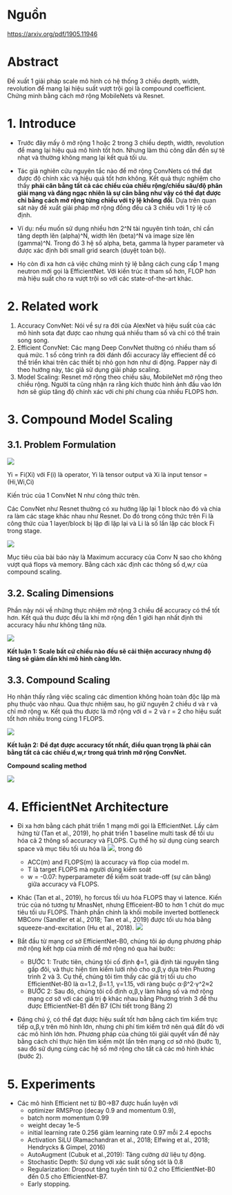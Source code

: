 # Nguồn
https://arxiv.org/pdf/1905.11946

# Abstract

Đề xuất 1 giải pháp scale mô hình có hệ thống 3 chiều depth, width, revolution để mang lại hiệu suất vượt trội gọi là compound coefficient.
Chứng minh bằng cách mở rộng MobileNets và Resnet.

# 1. Introduce

- Trước đây mấy ô mở rộng 1 hoặc 2 trong 3 chiều depth, width, revolution để mang lại hiệu quả mô hình tốt hơn. Nhưng làm thủ công dẫn đến sự tẻ nhạt và thường không mang lại kết quả tối ưu.

- Tác giả nghiên cứu nguyên tắc nào để mở rộng ConvNets có thể đạt được độ chính xác và hiệu quả tốt hơn không. Kết quả thực nghiệm cho thấy **phải cân bằng tất cả các chiều của chiều rộng/chiều sâu/độ phân giải mạng và đáng ngạc nhiên là sự cân bằng như vậy có thể đạt được chỉ bằng cách mở rộng từng chiều với tỷ lệ không đổi**. Dựa trên quan sát này đề xuất giải pháp mở rộng đồng đều cả 3 chiều với 1 tỷ lệ cố định.

- Ví dụ: nếu muốn sử dụng nhiều hơn 2^N tài nguyên tính toán, chỉ cần tăng depth lên (alpha)^N, width lên (beta)^N và image size lên (gamma)^N. Trong đó 3 hệ số alpha, beta, gamma là hyper parameter và được xác định bởi small grid search (duyệt toàn bộ).

- Họ còn đi xa hơn cả việc chứng minh tỷ lệ bằng cách cung cấp 1 mạng neutron mới gọi là EfficientNet. Với kiến trúc ít tham số hơn, FLOP hơn mà hiệu suất cho ra vượt trội so với các state-of-the-art khác.

# 2. Related work

1. Accuracy ConvNet: Nói về sự ra đời của AlexNet và hiệu suất của các mô hình sota đạt được cao nhưng quá nhiều tham số và chỉ có thể train song song.
2. Efficient ConvNet: Các mạng Deep ConvNet thường có nhiều tham số quá mức. 1 số công trình ra đời đánh đổi accuracy lây effiecient để có thể triển khai trên các thiết bị nhỏ gọn hơn như di động. Papper này đi theo hướng này, tác giả sử dụng giải pháp scaling.
3. Model Scaling: Resnet mở rộng theo chiều sâu, MobileNet mở rộng theo chiều rộng. Người ta cũng nhận ra rằng kích thước hình ảnh đầu vào lớn hơn sẽ giúp tăng độ chính xác với chi phí chung của nhiều FLOPS hơn.

# 3. Compound Model Scaling

## 3.1. Problem Formulation

![](images/6.%20Problem%20Formular.png)

Yi = Fi(Xi) với F(i) là operator, Yi là tensor output và Xi là input tensor = (Hi,Wi,Ci)

Kiến trúc của 1 ConvNet N như công thức trên. 

Các ConvNet như Resnet thường có xu hướng lặp lại 1 block nào đó và chia ra làm các stage khác nhau như Resnet. Do đó trong công thức trên Fi là công thức của 1 layer/block bị lặp đi lặp lại và Li là số lần lặp các block Fi trong stage.

![](images/6.%20Target%20Fomular.png)

Mục tiêu của bài báo này là Maximum accuracy của Conv N sao cho không vượt quá flops và memory. Bằng cách xác định các thông số d,w,r của compound scaling.

## 3.2. Scaling Dimensions

Phần này nói về những thực nhiệm mở rộng 3 chiều để accuracy có thể tốt hơn. Kết quả thu được đều là khi mở rộng đến 1 giới hạn nhất định thì accuracy hầu như không tăng nữa.

![](images/6.%20Compound%20Scale.png)

**Kết luận 1: Scale bất cứ chiều nào đều sẽ cải thiện accuracy nhưng độ tăng sẽ giảm dần khi mô hình càng lớn.**

## 3.3. Compound Scaling

Họ nhận thấy rằng việc scaling các dimention không hoàn toàn độc lập mà phụ thuộc vào nhau. Qua thực nhiệm sau, họ giữ nguyên 2 chiều d và r và chỉ mở rộng w. Kết quả thu được là mở rộng với d = 2 và r = 2 cho hiệu suất tốt hơn nhiều trong cùng 1 FLOPS.

![](images/6.%20Flops.png)

**Kết luận 2: Để đạt được accuracy tốt nhất, điều quan trọng là phải cân bằng tất cả các chiều d,w,r trong quá trình mở rộng ConvNet.**

**Compound scaling method**

![](images/6.%20Compound%20Scale.png)

# 4. EfficientNet Architecture

- Đi xa hơn bằng cách phát triển 1 mạng mới gọi là EfficientNet. Lấy cảm hứng từ (Tan et al., 2019), họ phát triển 1 baseline multi task để tối ưu hóa cả 2 thông số accuracy và FLOPS. Cụ thể họ sử dụng cùng search space và mục tiêu tối ưu hóa là ![](images/6.%20ACC%20FLOPS.png), trong đó
    - ACC(m) and FLOPS(m) là accuracy và flop của model m.
    - T là target FLOPS mà người dùng kiểm soát
    - w = -0.07: hyperparameter để kiểm soát trade-off (sự cân bằng) giữa accuracy và FLOPS.
- Khác (Tan et al., 2019), họ forcus tối ưu hóa FLOPS thay vì latence. Kiến trúc của nó tương tự MnasNet, nhưng Efficeient-B0 to hơn 1 chút do mục tiêu tối ưu FLOPS. Thành phần chính là khối mobile inverted bottleneck MBConv (Sandler et al., 2018; Tan et al., 2019) được tối ưu hóa bằng squeeze-and-excitation (Hu et al., 2018).
    ![](images/6.%20Efficientnet-B0.png)
- Bắt đầu từ mạng cơ sở EfficientNet-B0, chúng tôi áp dụng phương pháp mở rộng kết hợp của mình để mở rộng nó qua hai bước:
    - BƯỚC 1: Trước tiên, chúng tôi cố định ϕ=1, giả định tài nguyên tăng gấp đôi, và thực hiện tìm kiếm lưới nhỏ cho α,β,γ dựa trên Phương trình 2 và 3. Cụ thể, chúng tôi tìm thấy các giá trị tối ưu cho EfficientNet-B0 là α=1.2, β=1.1, γ=1.15, với ràng buộc α⋅β^2⋅γ^2≈2
    - BƯỚC 2: Sau đó, chúng tôi cố định α,β,γ làm hằng số và mở rộng mạng cơ sở với các giá trị ϕ khác nhau bằng Phương trình 3 để thu được EfficientNet-B1 đến B7 (Chi tiết trong Bảng 2)

- Đáng chú ý, có thể đạt được hiệu suất tốt hơn bằng cách tìm kiếm trực tiếp α,β,γ trên mô hình lớn, nhưng chi phí tìm kiếm trở nên quá đắt đỏ với các mô hình lớn hơn. Phương pháp của chúng tôi giải quyết vấn đề này bằng cách chỉ thực hiện tìm kiếm một lần trên mạng cơ sở nhỏ (bước 1), sau đó sử dụng cùng các hệ số mở rộng cho tất cả các mô hình khác (bước 2).

# 5. Experiments

- Các mô hình Efficient net từ B0->B7 được huấn luyện với 
    - optimizer RMSProp (decay 0.9 and momentum 0.9), 
    - batch norm momentum 0.99
    - weight decay 1e-5
    - initial learning rate 0.256 giảm learning rate 0.97 mỗi 2.4 epochs
    - Activation SiLU (Ramachandran et al., 2018; Elfwing et al., 2018; Hendrycks & Gimpel, 2016)
    - AutoAugment (Cubuk et al.,2019): Tăng cường dữ liệu tự động.
    - Stochastic Depth:  Sử dụng với xác suất sống sót là 0.8
    - Regularization: Dropout tăng tuyến tính từ 0.2 cho EfficientNet-B0 đến 0.5 cho EfficientNet-B7.
    - Early stopping.